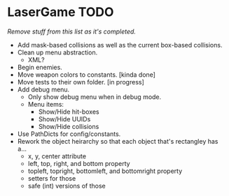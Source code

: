 # LaserGame TODO

*Remove stuff from this list as it's completed.*

- Add mask-based collisions as well as the current box-based collisions.
- Clean up menu abstraction.
  - XML?
- Begin enemies.
- Move weapon colors to constants. [kinda done]
- Move tests to their own folder. [in progress]
- Add debug menu.
  - Only show debug menu when in debug mode.
  - Menu items:
    - Show/Hide hit-boxes
    - Show/Hide UUIDs
    - Show/Hide collisions
- Use PathDicts for config/constants.
- Rework the object heirarchy so that each object that's rectangley has a...
  - x, y, center attribute
  - left, top, right, and bottom property
  - topleft, topright, bottomleft, and bottomright property
  - setters for those
  - safe (int) versions of those
